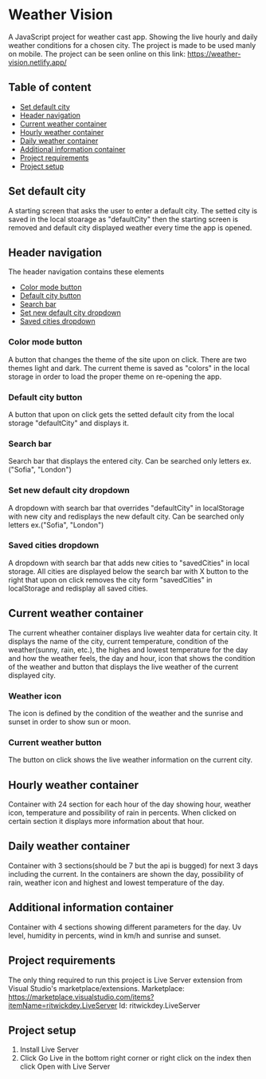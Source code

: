 # Weather Vision

A JavaScript project for weather cast app. Showing the live hourly and daily weather conditions for a chosen city.
The project is made to be used manly on mobile.
The project can be seen online on this link: https://weather-vision.netlify.app/

## Table of content

- [Set default city](#set-default-city)
- [Header navigation](#header-navigation)
- [Current weather container](#current-weather-container)
- [Hourly weather container](#hourly-weather-container)
- [Daily weather container](#daily-weather-container)
- [Additional information container](#additional-information-container)
- [Project requirements](#project-requirements)
- [Project setup](#project-setup)

## Set default city

A starting screen that asks the user to enter a default city. The setted city is saved in the local stoarage as "defaultCity" then the starting screen is removed and default city displayed weather every time the app is opened.

## Header navigation

The header navigation contains these elements
  - [Color mode button](#color-mode-button)
  - [Default city button](#default-city-button)
  - [Search bar](#search-bar)
  - [Set new default city dropdown](#set-new-default-city-dropdown)
  - [Saved cities dropdown](#saved-cities-dropdown)
  
  ### Color mode button

  A button that changes the theme of the site upon on click. There are two themes light and dark. The current theme is saved as "colors" in the local storage in order to load the proper theme on re-opening the app.

  ### Default city button

  A button that upon on click gets the setted default city from the local storage "defaultCity" and displays it. 

  ### Search bar

  Search bar that displays the entered city. 
  Can be searched only letters ex.("Sofia", "London")

  ### Set new default city dropdown
  A dropdown with search bar that overrides "defaultCity" in localStorage with new city and redisplays the new default city.
  Can be searched only letters ex.("Sofia", "London")

  ### Saved cities dropdown 
  A dropdown with search bar that adds new cities to "savedCities" in local storage. All cities are displayed below the search bar with X button to the right that upon on click removes the city form "savedCities" in     
  localStorage and redisplay all saved cities.

## Current weather container

The current wheather container displays live weahter data for certain city. It displays the name of the city, current temperature, condition of the weather(sunny, rain, etc.), the highes and lowest temperature for the day and how the weather feels, the day and hour, icon that shows the condition of the weather and button that displays the live weather of the current displayed city.

  ### Weather icon
  
  The icon is defined by the condition of the weather and the sunrise and sunset in order to show sun or moon.

  ### Current weather button 

  The button on click shows the live weather information on the current city.

## Hourly weather container

Container with 24 section for each hour of the day showing hour, weather icon, temperature and possibility of rain in percents. When clicked on certain section it displays more information about that hour.  
  
## Daily weather container

Container with 3 sections(should be 7 but the api is bugged) for next 3 days including the current. In the containers are shown the day, possibility of rain, weather icon and highest and lowest temperature of the day.

## Additional information container 

Container with 4 sections showing different parameters for the day. Uv level, humidity in percents, wind in km/h and sunrise and sunset.

## Project requirements

The only thing required to run this project is Live Server extension from Visual Studio's marketplace/extensions.
  Marketplace: https://marketplace.visualstudio.com/items?itemName=ritwickdey.LiveServer
  Id: ritwickdey.LiveServer

## Project setup

1. Install Live Server
2. Click Go Live in the bottom right corner or right click on the index then click Open with Live Server
